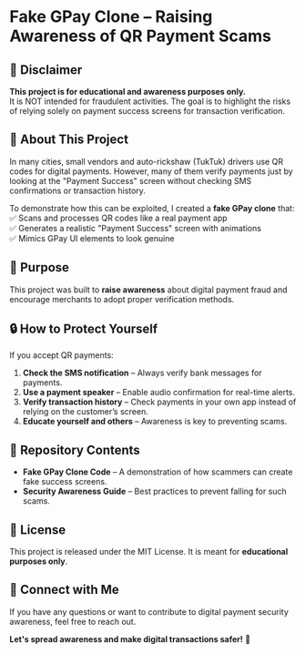 # Fake GPay Clone – Raising Awareness of QR Payment Scams

## 🚨 Disclaimer
**This project is for educational and awareness purposes only.**  
It is NOT intended for fraudulent activities. The goal is to highlight the risks of relying solely on payment success screens for transaction verification.

## 📌 About This Project
In many cities, small vendors and auto-rickshaw (TukTuk) drivers use QR codes for digital payments. However, many of them verify payments just by looking at the "Payment Success" screen without checking SMS confirmations or transaction history.

To demonstrate how this can be exploited, I created a **fake GPay clone** that:
✅ Scans and processes QR codes like a real payment app  
✅ Generates a realistic "Payment Success" screen with animations  
✅ Mimics GPay UI elements to look genuine  

## 🎯 Purpose
This project was built to **raise awareness** about digital payment fraud and encourage merchants to adopt proper verification methods.

## 🔒 How to Protect Yourself
If you accept QR payments:
1. **Check the SMS notification** – Always verify bank messages for payments.  
2. **Use a payment speaker** – Enable audio confirmation for real-time alerts.  
3. **Verify transaction history** – Check payments in your own app instead of relying on the customer’s screen.  
4. **Educate yourself and others** – Awareness is key to preventing scams.  

## 📂 Repository Contents
- **Fake GPay Clone Code** – A demonstration of how scammers can create fake success screens.  
- **Security Awareness Guide** – Best practices to prevent falling for such scams.  

## 📜 License
This project is released under the MIT License. It is meant for **educational purposes only**.

## 🔗 Connect with Me
If you have any questions or want to contribute to digital payment security awareness, feel free to reach out.


**Let's spread awareness and make digital transactions safer!** 🚀
